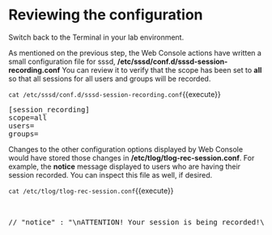 # Reviewing the configuration

Switch back to the Terminal in your lab environment.

As mentioned on the previous step, the Web Console actions have written a
small configuration file for sssd, __/etc/sssd/conf.d/sssd-session-recording.conf__  You can review it to verify that the scope has been set to __all__ so that
all sessions for all users and groups will be recorded.

`cat /etc/sssd/conf.d/sssd-session-recording.conf`{{execute}}

<pre class=file>
[session_recording]
scope=all
users=
groups=
</pre>

Changes to the other configuration options displayed by Web Console would have 
stored those changes in __/etc/tlog/tlog-rec-session.conf__.  For example, the
__notice__ message displayed to users who are having their session recorded.
You can inspect this file as well, if desired.

`cat /etc/tlog/tlog-rec-session.conf`{{execute}}

<pre class=file>
<OUTPUT ABRIDGED>

// "notice" : "\nATTENTION! Your session is being recorded!\n\n",

</pre>
